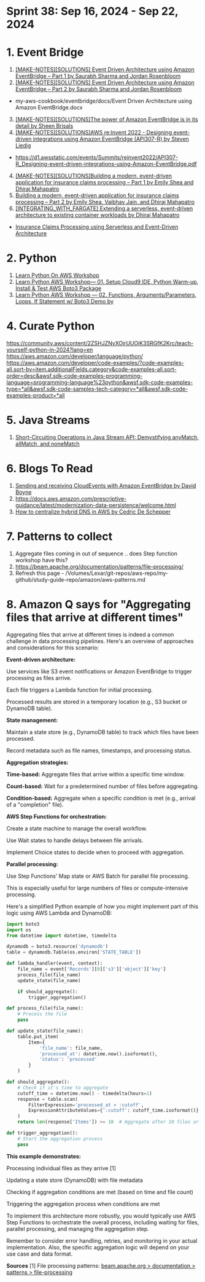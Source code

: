 <h1>Sprint 38: Sep 16, 2024 - Sep 22, 2024</h1>

# 1. Event Bridge

1. [[MAKE-NOTES][SOLUTIONS] Event Driven Architecture using Amazon EventBridge – Part 1 by Saurabh Sharma and Jordan Rosenbloom](https://aws.amazon.com/blogs/mt/event-driven-architecture-using-amazon-eventbridge/)
2. [[MAKE-NOTES][SOLUTIONS] Event Driven Architecture using Amazon EventBridge – Part 2 by Saurabh Sharma and Jordan Rosenbloom](https://aws.amazon.com/blogs/mt/event-driven-architecture-using-amazon-eventbridge-part-2/)
- my-aws-cookbook/eventbridge/docs/Event Driven Architecture using Amazon EventBridge.docx
3. [[MAKE-NOTES][SOLUTIONS]The power of Amazon EventBridge is in its detail by Sheen Brisals](https://sbrisals.medium.com/the-power-of-amazon-eventbridge-is-in-its-detail-92c07ddcaa40)
4. [[MAKE-NOTES][SOLUTIONS]AWS re:Invent 2022 - Designing event-driven integrations using Amazon EventBridge (API307-R) by Steven Liedig](https://www.youtube.com/watch?v=W3Rh70jG-LM)
- https://d1.awsstatic.com/events/Summits/reinvent2022/API307-R_Designing-event-driven-integrations-using-Amazon-EventBridge.pdf
4. [[MAKE-NOTES][SOLUTIONS]Building a modern, event-driven application for insurance claims processing – Part 1 by Emily Shea and Dhiraj Mahapatro](https://aws.amazon.com/blogs/industries/building-a-modern-event-driven-application-for-insurance-claims-processing-part-1/)
5. [Building a modern, event-driven application for insurance claims processing – Part 2 by Emily Shea, Vaibhav Jain, and Dhiraj Mahapatro](https://aws.amazon.com/blogs/industries/building-a-modern-event-driven-application-for-insurance-claims-processing-part-2/)
6. [[INTEGRATING_WITH_FARGATE] Extending a serverless, event-driven architecture to existing container workloads by Dhiraj Mahapatro](https://aws.amazon.com/blogs/compute/extending-a-serverless-event-driven-architecture-to-existing-container-workloads/)
 - [Insurance Claims Processing using Serverless and Event-Driven Architecture](https://github.com/aws-samples/serverless-eda-insurance-claims-processing)

# 2. Python

1. [Learn Python On AWS Workshop](https://catalog.us-east-1.prod.workshops.aws/workshops/3d705026-9edc-40e8-b353-bdabb116c89c/en-US)
2. [Learn Python AWS Workshop— 01. Setup Cloud9 IDE, Python Warm-up, Install & Test AWS Boto3 Package](https://medium.com/the-aws-way/learn-python-aws-workshop-01-setup-cloud9-ide-python-warm-up-install-test-aws-boto3-package-90ce0b465aab)
3. [Learn Python AWS Workshop — 02. Functions, Arguments/Parameters, Loops, If Statement w/ Boto3 Demo by ](https://medium.com/the-aws-way/learn-python-aws-workshop-02-functions-arguments-parameters-loops-if-statement-w-boto3-demo-dc480b0fd32b)

# 4. Curate Python

https://community.aws/content/2ZSHJZNvXOjrUUOjK3SRGfK2Krc/teach-yourself-python-in-2024?lang=en
https://aws.amazon.com/developer/language/python/
https://aws.amazon.com/developer/code-examples/?code-examples-all.sort-by=item.additionalFields.category&code-examples-all.sort-order=desc&awsf.sdk-code-examples-programming-language=programming-language%23python&awsf.sdk-code-examples-type=*all&awsf.sdk-code-samples-tech-category=*all&awsf.sdk-code-examples-product=*all

# 5. Java Streams

1. [Short-Circuiting Operations in Java Stream API: Demystifying anyMatch, allMatch, and noneMatch](https://medium.com/@satyendra.jaiswal/short-circuiting-operations-in-java-stream-api-demystifying-anymatch-allmatch-and-nonematch-df9f2e475d3a)

# 6. Blogs To Read

1. [Sending and receiving CloudEvents with Amazon EventBridge by David Boyne](https://aws.amazon.com/blogs/compute/sending-and-receiving-cloudevents-with-amazon-eventbridge/)
1. https://docs.aws.amazon.com/prescriptive-guidance/latest/modernization-data-persistence/welcome.html
1. [How to centralize hybrid DNS in AWS by Cedric De Schepper](https://awstip.com/how-to-centralise-hybrid-dns-in-aws-ea8b6da9609c)

# 7. Patterns to collect

1. Aggregate files coming in out of sequence .. does Step function workshop have this?
1. https://beam.apache.org/documentation/patterns/file-processing/
2. Refresh this page - /Volumes/Lexar/git-repos/aws-repo/my-github/study-guide-repo/amazon/aws-patterns.md

# 8. Amazon Q says for "Aggregating files that arrive at different times"

Aggregating files that arrive at different times is indeed a common challenge in data processing pipelines. Here's an overview of approaches and considerations for this scenario:

**Event-driven architecture:**

Use services like S3 event notifications or Amazon EventBridge to trigger processing as files arrive.

Each file triggers a Lambda function for initial processing.

Processed results are stored in a temporary location (e.g., S3 bucket or DynamoDB table).

**State management:**

Maintain a state store (e.g., DynamoDB table) to track which files have been processed.

Record metadata such as file names, timestamps, and processing status.

**Aggregation strategies:**

**Time-based:** Aggregate files that arrive within a specific time window.

**Count-based:** Wait for a predetermined number of files before aggregating.

**Condition-based:** Aggregate when a specific condition is met (e.g., arrival of a "completion" file).

**AWS Step Functions for orchestration:**

Create a state machine to manage the overall workflow.

Use Wait states to handle delays between file arrivals.

Implement Choice states to decide when to proceed with aggregation.

**Parallel processing:**

Use Step Functions' Map state or AWS Batch for parallel file processing.

This is especially useful for large numbers of files or compute-intensive processing.

Here's a simplified Python example of how you might implement part of this logic using AWS Lambda and DynamoDB:

```py
import boto3
import os
from datetime import datetime, timedelta

dynamodb = boto3.resource('dynamodb')
table = dynamodb.Table(os.environ['STATE_TABLE'])

def lambda_handler(event, context):
    file_name = event['Records'][0]['s3']['object']['key']
    process_file(file_name)
    update_state(file_name)

    if should_aggregate():
        trigger_aggregation()

def process_file(file_name):
    # Process the file
    pass

def update_state(file_name):
    table.put_item(
        Item={
            'file_name': file_name,
            'processed_at': datetime.now().isoformat(),
            'status': 'processed'
        }
    )

def should_aggregate():
    # Check if it's time to aggregate
    cutoff_time = datetime.now() - timedelta(hours=1)
    response = table.scan(
        FilterExpression='processed_at > :cutoff',
        ExpressionAttributeValues={':cutoff': cutoff_time.isoformat()}
    )
    return len(response['Items']) >= 10  # Aggregate after 10 files or 1 hour

def trigger_aggregation():
    # Start the aggregation process
    pass
```

**This example demonstrates:**

Processing individual files as they arrive [1]

Updating a state store (DynamoDB) with file metadata

Checking if aggregation conditions are met (based on time and file count)

Triggering the aggregation process when conditions are met

To implement this architecture more robustly, you would typically use AWS Step Functions to orchestrate the overall process, including waiting for files, parallel processing, and managing the aggregation step.

Remember to consider error handling, retries, and monitoring in your actual implementation. Also, the specific aggregation logic will depend on your use case and data format.

**Sources**
[1] File processing patterns: [beam.apache.org > documentation > patterns >  file-processing](https://beam.apache.org/documentation/patterns/file-processing/)
